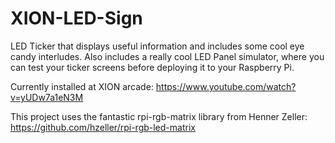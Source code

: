# XION-LED-Sign
LED Ticker that displays useful information and includes some cool eye candy interludes. Also includes a really cool LED Panel simulator, where you can test your ticker screens before deploying it to your Raspberry Pi.

Currently installed at XION arcade:
https://www.youtube.com/watch?v=yUDw7a1eN3M

This project uses the fantastic rpi-rgb-matrix library from Henner Zeller:
https://github.com/hzeller/rpi-rgb-led-matrix


